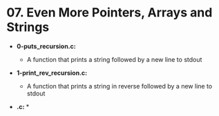 # 07. Even More Pointers, Arrays and Strings

* **0-puts_recursion.c:**
    * A function that prints a string followed by a new line to stdout

* **1-print_rev_recursion.c:**
    * A function that prints a string in reverse followed by a new line to stdout

* **.c:**
    * 
